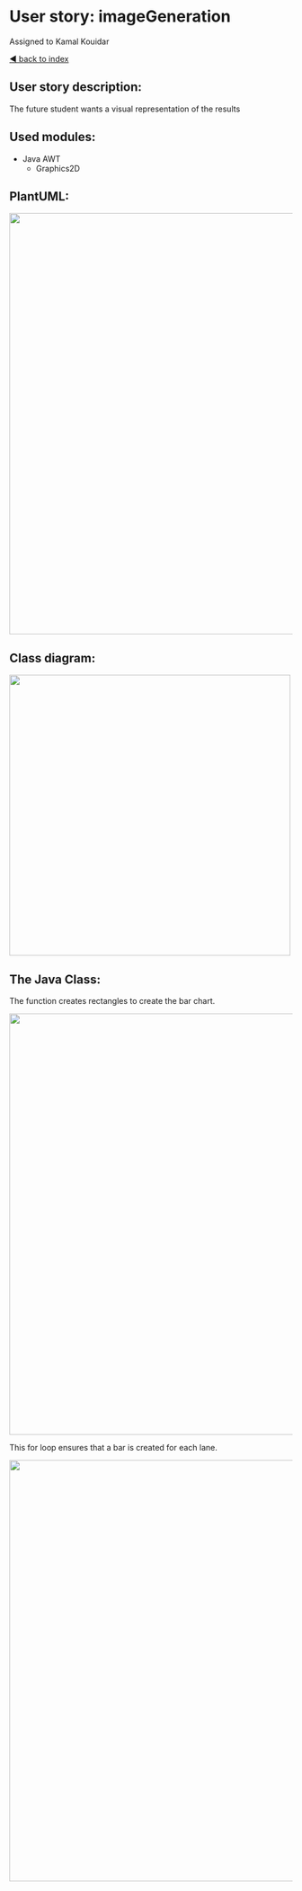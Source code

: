 # User story: imageGeneration
Assigned to Kamal Kouidar

[◄ back to index](../index.md)

## User story description:
The future student wants a visual representation of the results

## Used modules:
- Java AWT 
    - Graphics2D


## PlantUML:
<img src="../../assets/plantumlcreate.png" width="750">


## Class diagram:
<img src="../../assets/CreateImage.png" width="500">

## The Java Class:

The function creates rectangles to create the bar chart.

<img src="../../assets/rectangle.png" width="750" >

This for loop ensures that a bar is created for each lane.

<img src="../../assets/forloop.png" width="750" >
